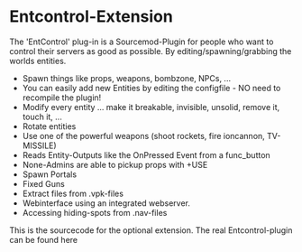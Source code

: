 # Entcontrol-Extension

The 'EntControl' plug-in is a Sourcemod-Plugin for people who want to control their servers as good as possible. By editing/spawning/grabbing the worlds entities.

 * Spawn things like props, weapons, bombzone, NPCs, ...
 * You can easily add new Entities by editing the configfile - NO need to recompile the plugin!
 * Modify every entity ... make it breakable, invisible, unsolid, remove it, touch it, ...
 * Rotate entities
 * Use one of the powerful weapons (shoot rockets, fire ioncannon, TV-MISSILE)
 * Reads Entity-Outputs like the OnPressed Event from a func_button
 * None-Admins are able to pickup props with +USE
 * Spawn Portals
 * Fixed Guns
 * Extract files from .vpk-files
 * Webinterface using an integrated webserver.
 * Accessing hiding-spots from .nav-files

This is the sourcecode for the optional extension. The real Entcontrol-plugin can be found here
